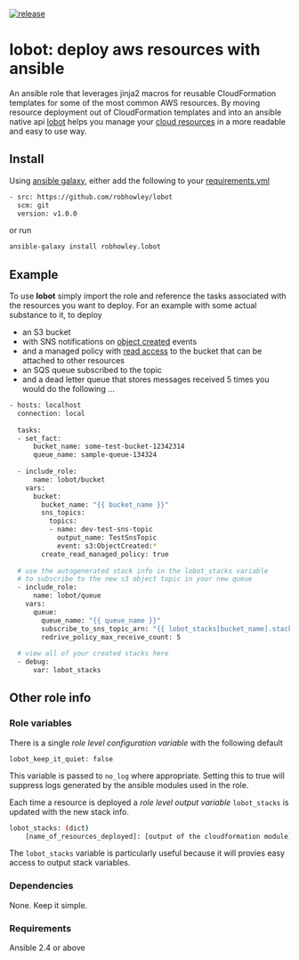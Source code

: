 [![release](https://img.shields.io/github/release/robhowley/lobot.svg)](https://img.shields.io/github/release/robhowley/lobot.svg)

# lobot: deploy aws resources with ansible

An ansible role that leverages jinja2 macros for reusable CloudFormation templates for some of the most common AWS 
resources. By moving resource deployment out of CloudFormation templates and into an ansible native api 
[lobot](http://starwars.wikia.com/wiki/Lobot) helps you manage your [cloud resources](http://starwars.wikia.com/wiki/Cloud_City)
in a more readable and easy to use way.  

## Install

Using [ansible galaxy](https://galaxy.ansible.com/), either add the following to your 
[requirements.yml](http://docs.ansible.com/ansible/latest/galaxy.html#installing-multiple-roles-from-a-file)

```bash
- src: https://github.com/robhowley/lobot
  scm: git
  version: v1.0.0
```

or run
```bash
ansible-galaxy install robhowley.lobot
```

## Example

To use **lobot** simply import the role and reference the tasks associated with the resources you want to deploy. For 
an example with some actual substance to it, to deploy
  * an S3 bucket 
  * with SNS notifications on [object created](https://docs.aws.amazon.com/AmazonS3/latest/dev/NotificationHowTo.html#notification-how-to-event-types-and-destinations) 
  events 
  * and a managed policy with [read access](https://docs.aws.amazon.com/IAM/latest/UserGuide/list_amazons3.html#amazons3-actions-as-permissions) 
  to the bucket that can be attached to other resources
  * an SQS queue subscribed to the topic
  * and a dead letter queue that stores messages received 5 times
you would do the following ...

```bash
- hosts: localhost
  connection: local
  
  tasks:
  - set_fact:
      bucket_name: some-test-bucket-12342314
      queue_name: sample-queue-134324
      
  - include_role:
      name: lobot/bucket
    vars:
      bucket:
        bucket_name: "{{ bucket_name }}"
        sns_topics:
          topics:
          - name: dev-test-sns-topic
            output_name: TestSnsTopic
            event: s3:ObjectCreated:*
        create_read_managed_policy: true
        
  # use the autogenerated stack info in the lobot_stacks variable 
  # to subscribe to the new s3 object topic in your new queue
  - include_role:
      name: lobot/queue
    vars:
      queue:
        queue_name: "{{ queue_name }}"
        subscribe_to_sns_topic_arn: "{{ lobot_stacks[bucket_name].stack_outputs.TestSnsTopic }}"
        redrive_policy_max_receive_count: 5
        
  # view all of your created stacks here      
  - debug:
      var: lobot_stacks
```

## Other role info

### Role variables
There is a single *role level configuration variable* with the following default 
```
lobot_keep_it_quiet: false
```
This variable is passed to `no_log` where appropriate. Setting this to true will suppress logs generated by the ansible 
modules used in the role.

Each time a resource is deployed a *role level output variable* `lobot_stacks` is updated with the new stack info.
```bash
lobot_stacks: (dict)
    [name_of_resources_deployed]: [output of the cloudformation module]
```
The `lobot_stacks` variable is particularly useful because it will provies easy access to output stack variables.

### Dependencies
None. Keep it simple.

### Requirements
Ansible 2.4 or above
